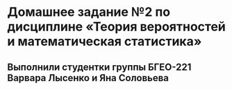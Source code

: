 # Домашнее задание №2 по дисциплине «Теория вероятностей и математическая статистика»
## Выполнили студентки группы БГЕО-221 Варвара Лысенко и Яна Соловьева
